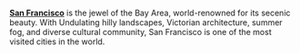 
<html>
<head> 
  <b><title>My Travels Web</title></b><br>
</head>
<body>
<TAG ATTR="San Francisco" www.mytravelsweb.com</TAG>
<b><a href="San Francisco">San Francisco</a></b> is the jewel of the Bay Area, world-renowned for its secenic beauty.  With Undulating hilly landscapes, Victorian architecture, summer fog, and diverse cultural community, San Francisco is one of the most visited cities in the world.
</body>
</html>
